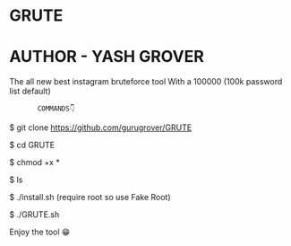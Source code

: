 # GRUTE
# AUTHOR - YASH GROVER
The all new best instagram bruteforce tool
With a 100000 (100k password list default)


           COMMANDS👇


$ git clone https://github.com/gurugrover/GRUTE


$ cd GRUTE


$ chmod +x *


$ ls


$ ./install.sh (require root so use Fake Root)


$ ./GRUTE.sh


Enjoy the tool 😁

